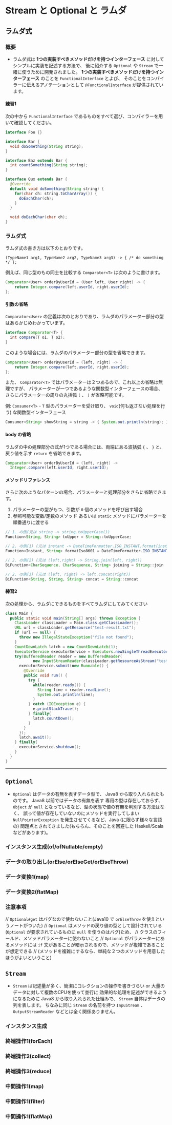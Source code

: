 Stream と Optional と ラムダ
===

ラムダ式
---

### 概要

* ラムダ式は **1つの実装すべきメソッドだけを持つインターフェース** に対してシンプルに実装を記述する方法で、
後に紹介する `Optional` や `Stream` で一緒に使うために開発されました。
**1つの実装すべきメソッドだけを持つインターフェース** のことを `FunctionalInterface` とよび、
そのことをコンパイラーに伝えるアノテーションとして `@FunctionalInterface` が提供されています。

#### 練習1

次の中から `FunctionalInterface` であるものをすべて選び、コンパイラーを用いて確認してください。

```java
interface Foo {}

interface Bar {
  void doSomething(String string);
}

interface Baz extends Bar {
  int countSomething(String string);
}

interface Qux extends Bar {
  @Override
  default void doSomething(String string) {
    for(char ch: string.toCharArray()) {
      doEachChar(ch);
    }
  }

  void doEachChar(char ch);
}
```

### ラムダ式

ラムダ式の書き方は以下のとおりです。

```
(TypeName1 arg1, TypeName2 arg2, TypeName3 arg3) -> { /* do something */ };
```

例えば、同じ型のもの同士を比較する `Comparator<T>` は次のように書けます。

```java
Comparator<User> orderByUserId = (User left, User right) -> {
    return Integer.compare(left.userId, right.userId);
};
```

#### 引数の省略

`Comparator<User>` の定義は次のとおりであり、ラムダのパラメーター部分の型はあらかじめわかっています。

```java
interface Comparator<T> {
  int compare(T o1, T o2);
}
```

このような場合には、ラムダのパラメーター部分の型を省略できます。

```java
Comparator<User> orderByUserId = (left, right) -> {
    return Integer.compare(left.userId, right.userId);
};
```

また、 `Comparator<T>` ではパラメーターは２つあるので、これ以上の省略は無理ですが、
パラメーターが一つであるような関数型インターフェースの場合、さらにパラメーターの周りの丸括弧 `(` 、 `)` 
が省略可能です。

例: `Consumer<T>` - `T` 型のパラメーターを受け取り、 `void`(何も返さない処理を行う) な関数型インターフェース

```java
Consumer<String> showString = string -> { System.out.println(string); };
```

#### body の省略

ラムダの中の処理部分の式が1つである場合には、両端にある波括弧 `{` 、 `}` と、
戻り値を示す `return` を省略できます。

```java
Comparator<User> orderByUserId = (left, right) ->
  Integer.compare(left.userId, right.userId);
```

#### メソッドリファレンス

さらに次のようなパターンの場合、パラメーターと処理部分をさらに省略できます。

1. パラメーターの型がもつ、引数が `0` 個のメソッドを呼び出す場合
1. 参照可能な変数/定数のメソッド あるいは `static` メソッドにパラメーターを順番通りに渡せる

```java
// 1. の例(元は string -> string.toUpperCase())
Function<String, String> toUpper = String::toUpperCase;

// 2. の例(1) (元は instant -> DateTimeFormatter.ISO_INSTANT.format(instant))
Function<Instant, String> formatIso8601 = DateTimeFormatter.ISO_INSTANT::format;

// 2. の例(2) (元は (left,right) -> String.join(left, right))
BiFunction<CharSequence, CharSequence, String> joining = String::join

// 2. の例(3) (元は (left, right) -> left.concat(right))
BiFunction<String, String, String> concat = String::concat
```

#### 練習2

次の処理から、ラムダにできるものをすべてラムダにしてみてください

```java
class Main {
  public static void main(String[] args) throws Exception {
    ClassLoader classLoader = Main.class.getClassLoader();
    URL url = classLoader.getResource("test-result.txt");
    if (url == null) {
      throw new IllegalStateException("file not found");
    }
    CountDownLatch latch = new CountDownLatch(1);
    ExecutorService executorService = Executors.newSingleThreadExecutor();
    try(BufferedReader reader = new BufferedReader(
            new InputStreamReader(classLoader.getResourceAsStream("test-result.txt")))) {
      executorService.submit(new Runnable() {
        @Override
        public void run() {
          try {
            while(reader.ready()) {
              String line = reader.readLine();
              System.out.println(line);
            }
          } catch (IOException e) {
            e.printStackTrace();
          } finally{
            latch.countDown();
          }
        }
      });
      latch.await();
    } finally{
      executorService.shutdown();
    }
  }
}
```

---

`Optional`
---

* `Optional` はデータの有無を表すデータ型で、 Java8 から取り入れられたものです。 Java8 以前ではデータの有無を表す
専用の型は存在しておらず、 `Object` が `null` となっているなど、型の状態で値の有無を判別する方法はなく、
誤って値が存在していないのにメソッドを実行してしまい `NullPointerException` を発生させてくるなど、Java (に限らず様々な言語の)
問題点とされてきました(もちろん、そのことを回避した Haskell/Scala などがあります)。

### インスタンス生成(of/ofNullable/empty)

### データの取り出し(orElse/orElseGet/orElseThrow)

### データ変換1(map)

### データ変換2(flatMap)

### 注意事項

// `Optional#get` はバグなので使わないこと(Java10 で `orElseThrow` を使えというノートがついた)
// `Optional` はメソッドの戻り値の型として設計されている(`Optional` が要求されているものに `null` を使うのはバグ)ため、
//  クラスのフィールド、メソッドパラメーターに使わないこと
// `Optional` がパラメーターにあるメソッドには `if` 文があることが暗示されるので、メソッドが複雑であることが想定できる
// (メソッドを複雑にするなら、単純な２つのメソッドを用意したほうがよいということ)

`Stream`
---

* `Stream` は記述量が多く、簡潔にコレクションの操作を書きづらい or 大量のデータに対して複数のCPUを使って並行に
効果的な処理を記述ができるようになるために Java8 から取り入れられた仕組みで、 `Stream` 自体はデータの列を表します。
ちなみに同じ `Stream` の名前を持つ `InpuStream` 、 `OutputStreamReader` などとは全く関係ありません。

### インスタンス生成

### 終端操作1(forEach)

### 終端操作2(collect)

### 終端操作3(reduce)

### 中間操作1(map)

### 中間操作1(filter)

### 中間操作1(flatMap)
